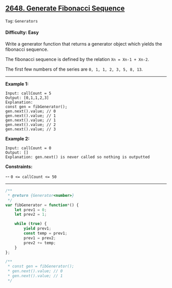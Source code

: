 ## [2648. Generate Fibonacci Sequence](https://leetcode.com/problems/generate-fibonacci-sequence)

```Tag```: ```Generators```

#### Difficulty: Easy

Write a generator function that returns a generator object which yields the fibonacci sequence.

The fibonacci sequence is defined by the relation ```Xn = Xn-1 + Xn-2```.

The first few numbers of the series are ```0, 1, 1, 2, 3, 5, 8, 13```.

---

__Example 1:__
```
Input: callCount = 5
Output: [0,1,1,2,3]
Explanation:
const gen = fibGenerator();
gen.next().value; // 0
gen.next().value; // 1
gen.next().value; // 1
gen.next().value; // 2
gen.next().value; // 3
```

__Example 2:__
```
Input: callCount = 0
Output: []
Explanation: gen.next() is never called so nothing is outputted
```

__Constraints:__

-- ```0 <= callCount <= 50```

---

```JavaScript
/**
 * @return {Generator<number>}
 */
var fibGenerator = function*() {
    let prev1 = 0;
    let prev2 = 1;

    while (true) {
        yield prev1;
        const temp = prev1;
        prev1 = prev2;
        prev2 += temp;
    }
};

/**
 * const gen = fibGenerator();
 * gen.next().value; // 0
 * gen.next().value; // 1
 */
 ```
